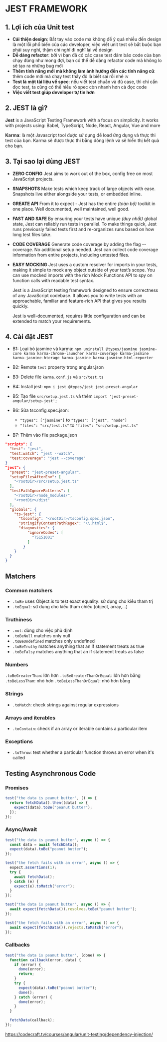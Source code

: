 # JEST FRAMEWORK

## 1. Lợi ích của Unit test

- **Cải thiện design**: Bắt tay vào code mà không để ý quá nhiều đến design là một lỗi phổ biến của các developer, việc viết unit test sẽ bắt buộc bạn phải suy nghĩ, thậm chí nghĩ đi nghĩ lại về design
- **Dễ dàng refactor**: bởi vì bạn đã có các case test đảm bảo code của bạn chạy đúng như mong đợi, bạn có thể dễ dàng refactor code mà không lo sẽ tạo ra những bug mới
- **Thêm tính năng mới mà không làm ảnh hưởng đến các tính năng cũ**: thêm code mới mà chạy test thấy đỏ là biết sai rồi nhé :v
- **Test là một tài liệu về spec**: nếu viết test chuẩn và đủ case, thì chỉ cần đọc test, ta cũng có thể hiểu rõ spec còn nhanh hơn cả đọc code
- **Việc viết test giúp developer tự tin hơn**

## 2. JEST là gì?

**Jest** is a JavaScript Testing Framework with a focus on simplicity.
It works with projects using: Babel, TypeScript, Node, React, Angular, Vue and more

**Karma**: là một Javascript tool được sử dụng để load ứng dụng và thực thi test của bạn. Karma sẽ được thực thi bằng dòng lệnh và sẽ hiển thị kết quả cho bạn.

## 3. Tại sao lại dùng JEST

- **ZERO CONFIG**
  Jest aims to work out of the box, config free on most JavaScript projects.

- **SNAPSHOTS**
  Make tests which keep track of large objects with ease. Snapshots live either alongside your tests, or embedded inline.

- **GREATE API**
  From it to expect - Jest has the entire _(toàn bộ)_ toolkit in one place. Well documented, well maintained, well good.

- **FAST AND SAFE**
  By ensuring your tests have unique _(duy nhất)_ global state, Jest can reliably run tests in parallel. To make things quick, Jest runs previously failed tests first and re-organizes runs based on how long test files take.

- **CODE COVERAGE**
  Generate code coverage by adding the flag --coverage. No additional setup needed. Jest can collect code coverage information from entire projects, including untested files.

- **EASY MOCKING**
  Jest uses a custom resolver for imports in your tests, making it simple to mock any object outside of your test’s scope. You can use mocked imports with the rich Mock Functions API to spy on function calls with readable test syntax.

  Jest is a JavaScript testing framework designed to ensure correctness of any JavaScript codebase. It allows you to write tests with an approachable, familiar and feature-rich API that gives you results quickly.

  Jest is well-documented, requires little configuration and can be extended to match your requirements.

## 4. Cài đặt JEST

- B1: Loại bỏ jasmine và karma: `npm uninstall @types/jasmine jasmine-core karma karma-chrome-launcher karma-coverage karma-jasmine karma-jasmine-hterage karma-jasmine karma-jasmine-html-reporter`

- B2: Remote `test` property trong angular.json

- B3: Delete file `karma.conf.js` và `src/test.ts`

- B4: Install jest: `npm i jest @types/jest jest-preset-angular`

- B5: Tạo file `src/setup.jest.ts` và thêm `import 'jest-preset-angular/setup-jest';`

- B6: Sửa tsconfig.spec.json:

  - `"types": ["jasmine"]` to `"types": ["jest", "node"]`
  - `"files": "src/test.ts"` to `"files": "src/setup.jest.ts"`

- B7: Thêm vào file package.json

```json
"scripts": {
  "test": "jest",
  "test:watch": "jest --watch",
  "test:coverage": "jest --coverage"
}
"jest": {
  "preset": "jest-preset-angular",
  "setupFilesAfterEnv": [
    "<rootDir>/src/setup.jest.ts"
  ],
  "testPathIgnorePatterns": [
    "<rootDir>/node_modules/",
    "<rootDir>/dist"
  ],
  "globals": {
    "ts-jest": {
      "tsconfig": "<rootDir>/tsconfig.spec.json",
      "stringifyContentPathRegex": "\\.html$",
      "diagnostics": {
          "ignoreCodes": [
            "TS151001"
          ]
        }
    }
  }
}
```

## Matchers

### Common matchers

- `.toBe` uses Object.is to test exact equality: sử dụng cho kiểu tham trị
- `.toEqual`: sử dụng cho kiểu tham chiếu (object, array,...)

### Truthiness

- `.not`: dùng cho việc phủ định
- `.toBeNull` matches only null
- `.toBeUndefined` matches only undefined
- `.toBeTruthy` matches anything that an if statement treats as true
- `.toBeFalsy` matches anything that an if statement treats as false

### Numbers

`.toBeGreaterThan`: lớn hơn
`.toBeGreaterThanOrEqual`: lớn hơn bằng
`.toBeLessThan`: nhỏ hơn
`.toBeLessThanOrEqual`: nhỏ hơn bằng

### Strings

- `.toMatch`: check strings against regular expressions

### Arrays and iterables

- `.toContain`: check if an array or iterable contains a particular item

### Exceptions

- `.toThrow`: test whether a particular function throws an error when it's called

## Testing Asynchronous Code

### Promises

```js
test("the data is peanut butter", () => {
  return fetchData().then((data) => {
    expect(data).toBe("peanut butter");
  });
});
```

### Async/Await

```js
test("the data is peanut butter", async () => {
  const data = await fetchData();
  expect(data).toBe("peanut butter");
});

test("the fetch fails with an error", async () => {
  expect.assertions(1);
  try {
    await fetchData();
  } catch (e) {
    expect(e).toMatch("error");
  }
});

test("the data is peanut butter", async () => {
  await expect(fetchData()).resolves.toBe("peanut butter");
});

test("the fetch fails with an error", async () => {
  await expect(fetchData()).rejects.toMatch("error");
});
```

### Callbacks

```js
test("the data is peanut butter", (done) => {
  function callback(error, data) {
    if (error) {
      done(error);
      return;
    }
    try {
      expect(data).toBe("peanut butter");
      done();
    } catch (error) {
      done(error);
    }
  }

  fetchData(callback);
});
```

<https://codecraft.tv/courses/angular/unit-testing/dependency-injection/>
